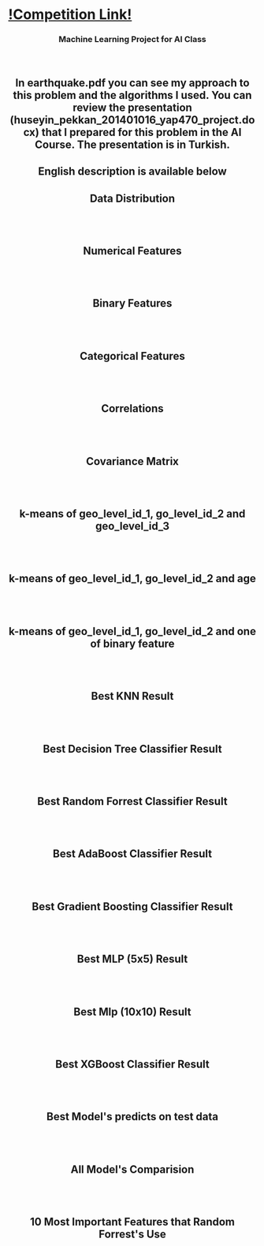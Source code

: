 ﻿ # <a href="https://www.drivendata.org/competitions/57/nepal-earthquake/" target="_blank">!Competition Link!</a></br>
 ### <p align="center">Machine Learning Project for AI Class </p> </br>

## <p align="center">In earthquake.pdf you can see my approach to this problem and the algorithms I used. You can review the presentation (huseyin_pekkan_201401016_yap470_project.docx) that I prepared for this problem in the AI Course. The presentation is in Turkish.</p> 

## <p align="center">English description is available below</p> 

## <p align="center">Data Distribution</p> 
<p align="center" ><img src="https://user-images.githubusercontent.com/75019129/201914676-ca7f4fbc-c637-4f6a-8117-376aae7a8016.png" alt="">
</p></br>

## <p align="center">Numerical Features</p>
<p align="center" ><img src="https://user-images.githubusercontent.com/75019129/201914699-0a274507-bb33-4765-a918-31c95854d409.png" alt="">
</p></br>

## <p align="center">Binary Features</p>
<p align="center" ><img src="https://user-images.githubusercontent.com/75019129/201914728-46ebdb87-7820-423d-bee8-6c590748350c.png" alt="">
</p></br>

## <p align="center">Categorical Features</p>
<p align="center" ><img src="https://user-images.githubusercontent.com/75019129/201914749-650d689f-1d41-45b8-84ae-0d08b1c5244e.png" alt="">
</p></br>

## <p align="center">Correlations</p>
<p align="center" ><img src="https://user-images.githubusercontent.com/75019129/201914775-f056b624-0fe7-486f-b688-8105556ce505.png" alt="">
</p></br>

## <p align="center">Covariance Matrix</p>
<p align="center" ><img src="https://user-images.githubusercontent.com/75019129/201914790-0410abe0-5589-4d76-9491-aa43f1c3f0cc.png" alt="">
</p></br>

## <p align="center">k-means of geo_level_id_1, go_level_id_2 and geo_level_id_3</p> 
<p align="center" ><img src="https://user-images.githubusercontent.com/75019129/201914809-9322d95c-1f01-471b-911f-ba8cfaea4297.png" alt="">
</p></br>

## <p align="center">k-means of geo_level_id_1, go_level_id_2 and age</p> 
<p align="center" ><img src="https://user-images.githubusercontent.com/75019129/201914827-9aee54b4-27a4-4fc8-ba38-20f7b108d443.png" alt="">
</p></br>

## <p align="center">k-means of geo_level_id_1, go_level_id_2 and one of binary feature</p> 
<p align="center" ><img src="https://user-images.githubusercontent.com/75019129/201914850-3b2ffe5e-9464-49f5-95eb-b7c6a7edf133.png" alt="">
</p></br>

## <p align="center">Best KNN Result</p>
<p align="center" ><img src="https://user-images.githubusercontent.com/75019129/201914877-2ab7674f-f175-425b-a98f-3b9456a95823.png" alt="">
</p></br>

## <p align="center">Best Decision Tree Classifier Result</p>
<p align="center" ><img src="https://user-images.githubusercontent.com/75019129/201914893-192beaa1-fc55-484c-9b4f-7f330d3f3df3.png" alt="">
</p></br>

## <p align="center">Best Random Forrest Classifier Result</p> 
<p align="center" ><img src="https://user-images.githubusercontent.com/75019129/201914902-3f88abf3-aad2-4966-8a6c-6f728b1f88c5.png" alt="">
</p></br>

## <p align="center">Best AdaBoost Classifier Result</p>
<p align="center" ><img src="https://user-images.githubusercontent.com/75019129/201914918-67de7bfe-24ba-4405-90ad-341a81b1d62e.png" alt="">
</p></br>

## <p align="center">Best Gradient Boosting Classifier Result</p>
<p align="center" ><img src="https://user-images.githubusercontent.com/75019129/201914929-545cb5df-0836-4903-964c-2ef83612c2a7.png" alt="">
</p></br>

## <p align="center">Best MLP (5x5) Result</p>
<p align="center" ><img src="https://user-images.githubusercontent.com/75019129/201914949-b288183c-2a4a-4a72-82e0-952d3273e481.png" alt="">
</p></br>

## <p align="center">Best Mlp (10x10) Result</p>
<p align="center" ><img src="https://user-images.githubusercontent.com/75019129/201914973-93f889d3-9056-4285-80eb-e59243577adf.png" alt="">
</p></br>

## <p align="center">Best XGBoost Classifier Result</p>
<p align="center" ><img src="https://user-images.githubusercontent.com/75019129/201914994-1a32eb4f-d04f-4dad-a8a2-27700d19012d.png" alt="">
</p></br>

## <p align="center">Best Model's predicts on test data</p>
<p align="center" ><img src="https://user-images.githubusercontent.com/75019129/201915036-bbece328-7a53-4a0f-962b-174079232201.png" alt="">
</p></br>

## <p align="center">All Model's Comparision</p>
<p align="center" ><img src="https://user-images.githubusercontent.com/75019129/201916593-74bb2d84-718f-4528-a0bc-acac1b1e4152.png" alt="">
</p></br>

## <p align="center">10 Most Important Features that Random Forrest's Use</p>
<p align="center" ><img src="https://user-images.githubusercontent.com/75019129/201915117-5b43ec69-a0ea-4450-aa8e-1bb33b485167.png" alt="">
</p></br>

